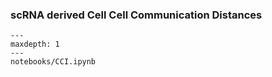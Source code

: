 ### scRNA derived Cell Cell Communication Distances
```{toctree}
---
maxdepth: 1
---
notebooks/CCI.ipynb
```